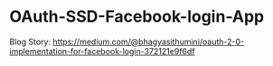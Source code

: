 # OAuth-SSD-Facebook-login-App

Blog Story:
https://medium.com/@bhagyasithumini/oauth-2-0-implementation-for-facebook-login-372121e9f6df
